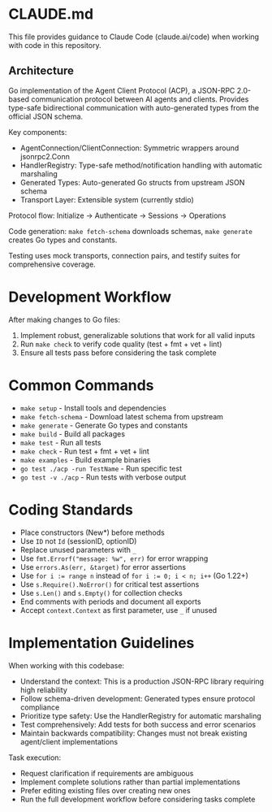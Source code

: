 # CLAUDE.md

This file provides guidance to Claude Code (claude.ai/code) when working with code in this repository.

## Architecture

Go implementation of the Agent Client Protocol (ACP), a JSON-RPC 2.0-based communication protocol between AI agents and clients. Provides type-safe bidirectional communication with auto-generated types from the official JSON schema.

Key components:
- AgentConnection/ClientConnection: Symmetric wrappers around jsonrpc2.Conn
- HandlerRegistry: Type-safe method/notification handling with automatic marshaling
- Generated Types: Auto-generated Go structs from upstream JSON schema
- Transport Layer: Extensible system (currently stdio)

Protocol flow: Initialize → Authenticate → Sessions → Operations

Code generation: `make fetch-schema` downloads schemas, `make generate` creates Go types and constants.

Testing uses mock transports, connection pairs, and testify suites for comprehensive coverage.

# Development Workflow

After making changes to Go files:
1. Implement robust, generalizable solutions that work for all valid inputs
2. Run `make check` to verify code quality (test + fmt + vet + lint)
3. Ensure all tests pass before considering the task complete

# Common Commands

- `make setup` - Install tools and dependencies
- `make fetch-schema` - Download latest schema from upstream
- `make generate` - Generate Go types and constants
- `make build` - Build all packages
- `make test` - Run all tests
- `make check` - Run test + fmt + vet + lint
- `make examples` - Build example binaries
- `go test ./acp -run TestName` - Run specific test
- `go test -v ./acp` - Run tests with verbose output

# Coding Standards

- Place constructors (New*) before methods
- Use `ID` not `Id` (sessionID, optionID)
- Replace unused parameters with `_`
- Use `fmt.Errorf("message: %w", err)` for error wrapping
- Use `errors.As(err, &target)` for error assertions
- Use `for i := range n` instead of `for i := 0; i < n; i++` (Go 1.22+)
- Use `s.Require().NoError()` for critical test assertions
- Use `s.Len()` and `s.Empty()` for collection checks
- End comments with periods and document all exports
- Accept `context.Context` as first parameter, use `_` if unused

# Implementation Guidelines

When working with this codebase:
- Understand the context: This is a production JSON-RPC library requiring high reliability
- Follow schema-driven development: Generated types ensure protocol compliance
- Prioritize type safety: Use the HandlerRegistry for automatic marshaling
- Test comprehensively: Add tests for both success and error scenarios
- Maintain backwards compatibility: Changes must not break existing agent/client implementations

Task execution:
- Request clarification if requirements are ambiguous
- Implement complete solutions rather than partial implementations
- Prefer editing existing files over creating new ones
- Run the full development workflow before considering tasks complete
